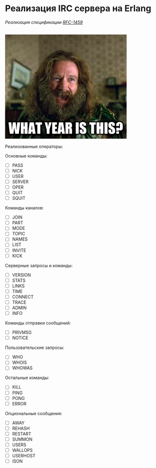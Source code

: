 # Реализация IRC сервера на Erlang
###### Реализация спецификации [RFC-1459](http://www.kvirc.ru/wiki/Спецификация_IRC_протокола_(rfc1459)_на_русском_языке)  

<img src="./img/what_year_is_this.jpg" alt="What year is this" width="400"/>

Реализованные операторы:

Основные команды:
- [ ] PASS
- [ ] NICK
- [ ] USER
- [ ] SERVER
- [ ] OPER
- [ ] QUIT
- [ ] SQUIT

Команды каналов:

- [ ] JOIN
- [ ] PART
- [ ] MODE
- [ ] TOPIC
- [ ] NAMES
- [ ] LIST
- [ ] INVITE
- [ ] KICK

Серверные запросы и команды:

- [ ] VERSION
- [ ] STATS
- [ ] LINKS
- [ ] TIME
- [ ] CONNECT
- [ ] TRACE
- [ ] ADMIN
- [ ] INFO

Команды отправки сообщений:

- [ ] PRIVMSG
- [ ] NOTICE

Пользовательские запросы:

- [ ] WHO
- [ ] WHOIS
- [ ] WHOWAS

Остальные команды:

- [ ] KILL
- [ ] PING
- [ ] PONG
- [ ] ERROR

Опциональные сообщения:
- [ ] AWAY
- [ ] REHASH
- [ ] RESTART
- [ ] SUMMON
- [ ] USERS
- [ ] WALLOPS
- [ ] USERHOST
- [ ] ISON
